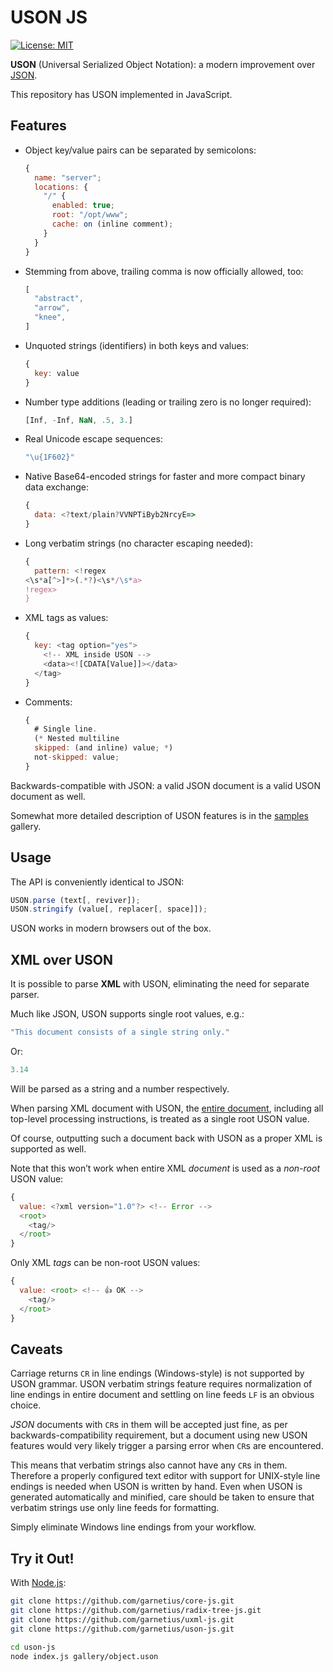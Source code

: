 # USON JS

[![License: MIT](https://img.shields.io/badge/License-MIT-green.svg)](https://opensource.org/licenses/MIT)

**USON** (Universal Serialized Object Notation): a modern improvement over [JSON](https://www.json.org/json-en.html).

This repository has USON implemented in JavaScript.

## Features

  * Object key/value pairs can be separated by semicolons:

    ```js
    {
      name: "server";
      locations: {
        "/" {
          enabled: true;
          root: "/opt/www";
          cache: on (inline comment);
        }
      }
    }
    ```

  * Stemming from above, trailing comma is now officially allowed, too:

    ```js
    [
      "abstract",
      "arrow",
      "knee",
    ]
    ```

  * Unquoted strings (identifiers) in both keys and values:

    ```js
    {
      key: value
    }
    ```

  * Number type additions (leading or trailing zero is no longer required):

    ```js
    [Inf, -Inf, NaN, .5, 3.]
    ```

  * Real Unicode escape sequences:

    ```js
    "\u{1F602}"
    ```

  * Native Base64-encoded strings for faster and more compact binary data exchange:

    ```js
    {
      data: <?text/plain?VVNPTiByb2NrcyE=>
    }
    ```

  * Long verbatim strings (no character escaping needed):

    ```js
    {
      pattern: <!regex
    <\s*a[^>]*>(.*?)<\s*/\s*a>
    !regex>
    }
    ```

  * XML tags as values:

    ```js
    {
      key: <tag option="yes">
        <!-- XML inside USON -->
        <data><![CDATA[Value]]></data>
      </tag>
    }
    ```

  * Comments:

    ```js
    {
      # Single line.
      (* Nested multiline
      skipped: (and inline) value; *)
      not-skipped: value;
    }
    ```

Backwards-compatible with JSON: a valid JSON document is a valid USON document as well.

Somewhat more detailed description of USON features is in the [samples](https://github.com/garnetius/uson-js/tree/master/gallery) gallery.

## Usage

The API is conveniently identical to JSON:

```js
USON.parse (text[, reviver]);
USON.stringify (value[, replacer[, space]]);
```

USON works in modern browsers out of the box.

## XML over USON

It is possible to parse **XML** with USON, eliminating the need for separate parser.

Much like JSON, USON supports single root values, e.g.:

```js
"This document consists of a single string only."
```

Or:

```js
3.14
```

Will be parsed as a string and a number respectively.

When parsing XML document with USON, the [entire document](https://github.com/garnetius/uson-js/tree/master/gallery/xml.xml), including all top-level processing instructions, is treated as a single root USON value.

Of course, outputting such a document back with USON as a proper XML is supported as well.

Note that this won’t work when entire XML *document* is used as a *non-root* USON value:

```js
{
  value: <?xml version="1.0"?> <!-- Error -->
  <root>
    <tag/>
  </root>
}
```

Only XML *tags* can be non-root USON values:

```js
{
  value: <root> <!-- 👍 OK -->
    <tag/>
  </root>
}
```

## Caveats

Carriage returns `CR` in line endings (Windows-style) is not supported by USON grammar. USON verbatim strings feature requires normalization of line endings in entire document and settling on line feeds `LF` is an obvious choice.

*JSON* documents with `CR`s in them will be accepted just fine, as per backwards-compatibility requirement, but a document using new USON features would very likely trigger a parsing error when `CR`s are encountered.

This means that verbatim strings also cannot have any `CR`s in them. Therefore a properly configured text editor with support for UNIX-style line endings is needed when USON is written by hand. Even when USON is generated automatically and minified, care should be taken to ensure that verbatim strings use only line feeds for formatting.

Simply eliminate Windows line endings from your workflow.

## Try it Out!

With [Node.js](https://nodejs.org/en/):

```bash
git clone https://github.com/garnetius/core-js.git
git clone https://github.com/garnetius/radix-tree-js.git
git clone https://github.com/garnetius/uxml-js.git
git clone https://github.com/garnetius/uson-js.git

cd uson-js
node index.js gallery/object.uson
```

